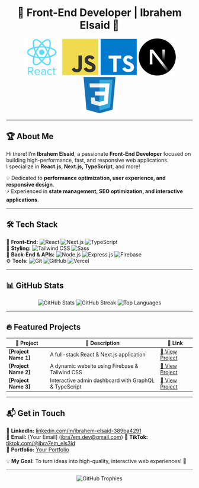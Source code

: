 <h1 align="center">🚀 Front-End Developer | Ibrahem Elsaid 🚀</h1>

<p align="center">
  <img src="https://raw.githubusercontent.com/devicons/devicon/master/icons/react/react-original-wordmark.svg" alt="React" width="100"/>
  <img src="https://raw.githubusercontent.com/devicons/devicon/master/icons/javascript/javascript-original.svg" alt="JavaScript" width="100"/>
  <img src="https://raw.githubusercontent.com/devicons/devicon/master/icons/typescript/typescript-original.svg" alt="TypeScript" width="100"/>
  <img src="https://raw.githubusercontent.com/devicons/devicon/master/icons/nextjs/nextjs-original.svg" alt="Next.js" width="100"/>
  <img src="https://raw.githubusercontent.com/devicons/devicon/master/icons/css3/css3-original.svg" alt="CSS3" width="100"/>
</p>

---

## 🏆 **About Me**
Hi there! I’m **Ibrahem Elsaid**, a passionate **Front-End Developer** focused on building high-performance, fast, and responsive web applications.  
I specialize in **React.js, Next.js, TypeScript**, and more!  

💡 Dedicated to **performance optimization, user experience, and responsive design**.  
⚡ Experienced in **state management, SEO optimization, and interactive applications**.  

---

## 🛠 **Tech Stack**
🔹 **Front-End:** ![React](https://img.shields.io/badge/React-20232A?style=flat&logo=react&logoColor=61DAFB) ![Next.js](https://img.shields.io/badge/Next.js-000000?style=flat&logo=nextdotjs&logoColor=white) ![TypeScript](https://img.shields.io/badge/TypeScript-007ACC?style=flat&logo=typescript&logoColor=white)  
🎨 **Styling:** ![Tailwind CSS](https://img.shields.io/badge/Tailwind%20CSS-38B2AC?style=flat&logo=tailwind-css&logoColor=white) ![Sass](https://img.shields.io/badge/Sass-CC6699?style=flat&logo=sass&logoColor=white)  
📡 **Back-End & APIs:** ![Node.js](https://img.shields.io/badge/Node.js-43853D?style=flat&logo=node.js&logoColor=white) ![Express.js](https://img.shields.io/badge/Express.js-404D59?style=flat&logo=express&logoColor=white) ![Firebase](https://img.shields.io/badge/Firebase-FFCA28?style=flat&logo=firebase&logoColor=black)  
⚙️ **Tools:** ![Git](https://img.shields.io/badge/Git-F05032?style=flat&logo=git&logoColor=white) ![GitHub](https://img.shields.io/badge/GitHub-181717?style=flat&logo=github&logoColor=white) ![Vercel](https://img.shields.io/badge/Vercel-000000?style=flat&logo=vercel&logoColor=white)  

---

## 📊 **GitHub Stats**
<p align="center">
  <img src="https://github-readme-stats.vercel.app/api?username=Ibra7emels3id&show_icons=true&theme=radical&count_private=true" alt="GitHub Stats" width="50%">
  <img src="https://github-readme-streak-stats.herokuapp.com/?user=Ibra7emels3id&theme=radical" alt="GitHub Streak" width="50%">
  <img src="https://github-readme-stats.vercel.app/api/top-langs/?username=Ibra7emels3id&layout=compact&theme=radical" alt="Top Languages" width="50%">
</p>

---

## 🔥 **Featured Projects**
| 📌 Project | 🚀 Description | 🔗 Link |
|------------|--------------|--------|
| **[Project Name 1]** | A full-stack React & Next.js application | [🔗 View Project](project_link) |
| **[Project Name 2]** | A dynamic website using Firebase & Tailwind CSS | [🔗 View Project](project_link) |
| **[Project Name 3]** | Interactive admin dashboard with GraphQL & TypeScript | [🔗 View Project](project_link) |

---

## 📬 **Get in Touch**
🔗 **LinkedIn:** [linkedin.com/in/ibrahem-elsaid-389ba4291](https://www.linkedin.com/in/ibrahem-elsaid-389ba4291)  
📧 **Email:** [Your Email]  (ibra7em.dev@gmail.com)
🎥 **TikTok:** [tiktok.com/@ibra7em_els3id](https://www.tiktok.com/@ibra7em_els3id)  
🚀 **Portfolio:** [Your Portfolio ](https://ibra7em.netlify.app)  

💡 **My Goal:** To turn ideas into high-quality, interactive web experiences! 🚀  

---

<p align="center">
  <img src="https://github-profile-trophy.vercel.app/?username=Ibra7emels3id&theme=radical&no-frame=true&margin-w=10" alt="GitHub Trophies">
</p>

